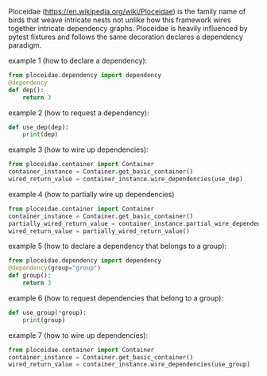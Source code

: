 Ploceidae (https://en.wikipedia.org/wiki/Ploceidae) is the family name of birds that weave intricate nests not unlike how this framework wires together intricate dependency graphs. Ploceidae is heavily influenced by pytest fixtures and follows the same decoration declares a dependency paradigm.

example 1 (how to declare a dependency):
```python
from ploceidae.dependency import dependency
@dependency
def dep():
    return 3
``` 

example 2 (how to request a dependency):
```python
def use_dep(dep):
    print(dep)
```

example 3 (how to wire up dependencies):
```python
from ploceidae.container import Container
container_instance = Container.get_basic_container()
wired_return_value = container_instance.wire_dependencies(use_dep)
```

example 4 (how to partially wire up dependencies)
```python
from ploceidae.container import Container
container_instance = Container.get_basic_container()
partially_wired_return_value = container_instance.partial_wire_dependencies(use_dep, "dep")
wired_return_value = partially_wired_return_value()
```

example 5 (how to declare a dependency that belongs to a group):
```python
from ploceidae.dependency import dependency
@dependency(group="group")
def group():
    return 3
```

example 6 (how to request dependencies that belong to a group):
```python
def use_group(*group):
    print(group)
```

example 7 (how to wire up dependencies):
```python
from ploceidae.container import Container
container_instance = Container.get_basic_container()
wired_return_value = container_instance.wire_dependencies(use_group)
```